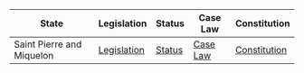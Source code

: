 | State                    | Legislation                                                   | Status                                                    | Case Law                                                  | Constitution                                             |
|--------------------------|----------------------------------------------------------------|-----------------------------------------------------------|-----------------------------------------------------------|-----------------------------------------------------------|
| Saint Pierre and Miquelon | [Legislation](https://www.legifrance.gouv.fr)                | [Status](https://www.legifrance.gouv.fr/etat-du-droit)    | [Case Law](https://www.courdecassation.fr/jurisprudence) | [Constitution](https://www.legifrance.gouv.fr/constitution) |